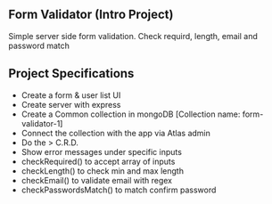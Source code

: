 ## Form Validator (Intro Project)

Simple server side form validation. Check requird, length, email and password match

## Project Specifications

- Create a form & user list UI
- Create server with express
- Create a Common  collection in mongoDB [Collection name: form-validator-1]
- Connect the collection with the app via Atlas admin
- Do the > C.R.D.
- Show error messages under specific inputs
- checkRequired() to accept array of inputs
- checkLength() to check min and max length
- checkEmail() to validate email with regex
- checkPasswordsMatch() to match confirm password
